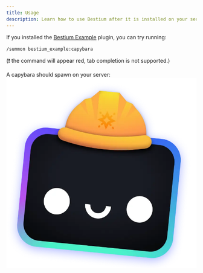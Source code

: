 ```yaml
---
title: Usage
description: Learn how to use Bestium after it is installed on your server.
---
```


If you installed the [Bestium Example](https://github.com/huzvanec/BestiumExample) plugin, you can try running:
```
/summon bestium_example:capybara
```
(❗ the command will appear red, tab completion is not supported.)

A capybara should spawn on your server:
![Capybara](../../../assets/houston.webp)